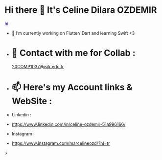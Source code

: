 # Hi there 👋 It's Celine Dilara OZDEMIR

 
<span style="color:blue"> hi </span>

- 🔭 I’m currently working on Flutter/ Dart and learning Swift <3

- # 💬 Contact with me for Collab : 
  20COMP1037@isik.edu.tr

- # 📫 Here's my Account links & WebSite : 
-  Linkedin : 
-   https://www.linkedin.com/in/celine-ozdemir-51a996166/
 
-  Instagram :
-    https://www.instagram.com/marcelineozd/?hl=tr
   
   ⚡ 
